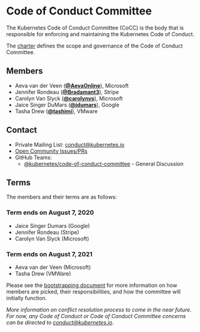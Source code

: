 <!---
This is an autogenerated file!

Please do not edit this file directly, but instead make changes to the
sigs.yaml file in the project root.

To understand how this file is generated, see https://git.k8s.io/community/generator/README.md
--->
# Code of Conduct Committee

The Kubernetes Code of Conduct Committee (CoCC) is the body that is responsible for enforcing and maintaining the Kubernetes Code of Conduct.

The [charter](charter.md) defines the scope and governance of the Code of Conduct Committee.

## Members

* Aeva van der Veen (**[@AevaOnline](https://github.com/AevaOnline)**), Microsoft
* Jennifer Rondeau (**[@Bradamant3](https://github.com/Bradamant3)**), Stripe
* Carolyn Van Slyck (**[@carolynvs](https://github.com/carolynvs)**), Microsoft
* Jaice Singer DuMars (**[@jdumars](https://github.com/jdumars)**), Google
* Tasha Drew (**[@tashimi](https://github.com/tashimi)**), VMware

## Contact
- Private Mailing List: conduct@kubernetes.io
- [Open Community Issues/PRs](https://github.com/kubernetes/community/labels/committee%2Fcode-of-conduct)
- GitHub Teams:
    - [@kubernetes/code-of-conduct-committee](https://github.com/orgs/kubernetes/teams/code-of-conduct-committee) - General Discussion

[subproject-definition]: https://github.com/kubernetes/community/blob/master/governance.md#subprojects
<!-- BEGIN CUSTOM CONTENT -->
## Terms

The members and their terms are as follows:

### Term ends on August 7, 2020
- Jaice Singer Dumars (Google)
- Jennifer Rondeau (Stripe)
- Carolyn Van Slyck (Microsoft)

### Term ends on August 7, 2021
- Aeva van der Veen (Microsoft)
- Tasha Drew (VMWare)

Please see the [bootstrapping document](./bootstrapping-process.md) for more information on how members are picked, their responsibilities, and how the committee will initially function.

_More information on conflict resolution process to come in the near future. For now, any Code of Conduct or Code of Conduct Committee concerns can be directed to <conduct@kubernetes.io>_.
<!-- END CUSTOM CONTENT -->
